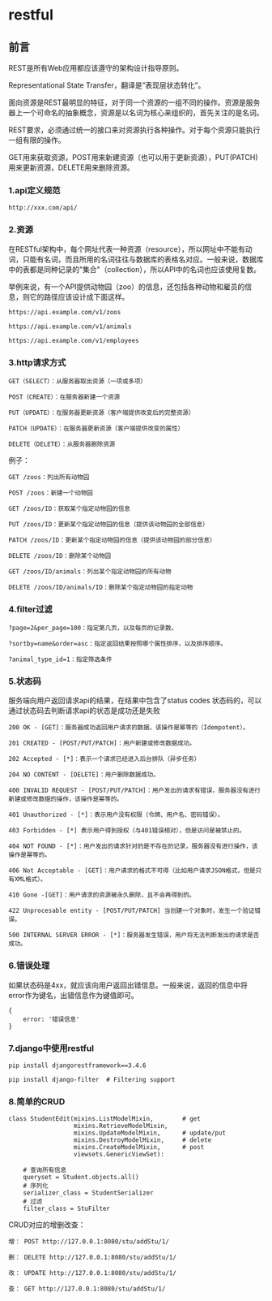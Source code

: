 # restful

## 前言
REST是所有Web应用都应该遵守的架构设计指导原则。

Representational State Transfer，翻译是”表现层状态转化”。

面向资源是REST最明显的特征，对于同一个资源的一组不同的操作。资源是服务器上一个可命名的抽象概念，资源是以名词为核心来组织的，首先关注的是名词。

REST要求，必须通过统一的接口来对资源执行各种操作。对于每个资源只能执行一组有限的操作。

GET用来获取资源，POST用来新建资源（也可以用于更新资源），PUT(PATCH)用来更新资源，DELETE用来删除资源。

### 1.api定义规范
    
	http://xxx.com/api/

### 2.资源
在RESTful架构中，每个网址代表一种资源（resource），所以网址中不能有动词，只能有名词，而且所用的名词往往与数据库的表格名对应。一般来说，数据库中的表都是同种记录的"集合"（collection），所以API中的名词也应该使用复数。

举例来说，有一个API提供动物园（zoo）的信息，还包括各种动物和雇员的信息，则它的路径应该设计成下面这样。
    
	https://api.example.com/v1/zoos

	https://api.example.com/v1/animals
	
	https://api.example.com/v1/employees

### 3.http请求方式
    
	GET（SELECT）：从服务器取出资源（一项或多项）

	POST（CREATE）：在服务器新建一个资源
	
	PUT（UPDATE）：在服务器更新资源（客户端提供改变后的完整资源）
	
	PATCH（UPDATE）：在服务器更新资源（客户端提供改变的属性）
	
	DELETE（DELETE）：从服务器删除资源
例子：
    
	GET /zoos：列出所有动物园

	POST /zoos：新建一个动物园
	
	GET /zoos/ID：获取某个指定动物园的信息
	
	PUT /zoos/ID：更新某个指定动物园的信息（提供该动物园的全部信息）
	
	PATCH /zoos/ID：更新某个指定动物园的信息（提供该动物园的部分信息）
	
	DELETE /zoos/ID：删除某个动物园
	
	GET /zoos/ID/animals：列出某个指定动物园的所有动物
	
	DELETE /zoos/ID/animals/ID：删除某个指定动物园的指定动物

### 4.filter过滤
    
	?page=2&per_page=100：指定第几页，以及每页的记录数。

	?sortby=name&order=asc：指定返回结果按照哪个属性排序，以及排序顺序。
	
	?animal_type_id=1：指定筛选条件

### 5.状态码
服务端向用户返回请求api的结果，在结果中包含了status codes 状态码的，可以通过状态码去判断请求api的状态是成功还是失败
    
	200 OK - [GET]：服务器成功返回用户请求的数据，该操作是幂等的（Idempotent）。
	
	201 CREATED - [POST/PUT/PATCH]：用户新建或修改数据成功。
	
	202 Accepted - [*]：表示一个请求已经进入后台排队（异步任务）
	
	204 NO CONTENT - [DELETE]：用户删除数据成功。
	
	400 INVALID REQUEST - [POST/PUT/PATCH]：用户发出的请求有错误，服务器没有进行新建或修改数据的操作，该操作是幂等的。
	
	401 Unauthorized - [*]：表示用户没有权限（令牌、用户名、密码错误）。
	
	403 Forbidden - [*] 表示用户得到授权（与401错误相对），但是访问是被禁止的。
	
	404 NOT FOUND - [*]：用户发出的请求针对的是不存在的记录，服务器没有进行操作，该操作是幂等的。
	
	406 Not Acceptable - [GET]：用户请求的格式不可得（比如用户请求JSON格式，但是只有XML格式）。
	
	410 Gone -[GET]：用户请求的资源被永久删除，且不会再得到的。
	
	422 Unprocesable entity - [POST/PUT/PATCH] 当创建一个对象时，发生一个验证错误。
	
	500 INTERNAL SERVER ERROR - [*]：服务器发生错误，用户将无法判断发出的请求是否成功。

### 6.错误处理
如果状态码是4xx，就应该向用户返回出错信息。一般来说，返回的信息中将error作为键名，出错信息作为键值即可。
    
	{
		error: '错误信息'
	}

### 7.django中使用restful
	
	pip install djangorestframework==3.4.6

	pip install django-filter  # Filtering support

### 8.简单的CRUD

	class StudentEdit(mixins.ListModelMixin,        # get   
	                  mixins.RetrieveModelMixin,
	                  mixins.UpdateModelMixin,      # update/put
	                  mixins.DestroyModelMixin,		# delete
	                  mixins.CreateModelMixin,      # post
	                  viewsets.GenericViewSet):
	
	    # 查询所有信息
	    queryset = Student.objects.all()
	    # 序列化
	    serializer_class = StudentSerializer
	    # 过滤
	    filter_class = StuFilter
CRUD对应的增删改查：

	增： POST http://127.0.0.1:8080/stu/addStu/1/
	
	删： DELETE http://127.0.0.1:8080/stu/addStu/1/
	
	改： UPDATE http://127.0.0.1:8080/stu/addStu/1/
	
	查： GET http://127.0.0.1:8080/stu/addStu/1/